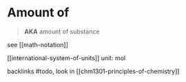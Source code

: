 # Amount of

> **AKA** amount of substance

see [[math-notation]]

[[international-system-of-units]] unit: $\text{mol}$

backlinks #todo, look in [[chm1301-principles-of-chemistry]]
